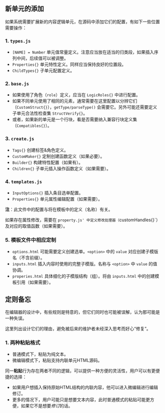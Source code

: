 ## 新单元的添加

如果系统需要扩展新的内容逻辑单元，在源码中添加它们的配置，有如下一些位置需要操作：

### 1. `types.js`

- `[NAME] = Number` 单元值常量定义。注意应当放在适当的归类段，如果插入序列中间，后续值可以被调整。
- `Properties{}` 单元特性定义。同样应当保持良好的位置段。
- `ChildTypes{}` 子单元配置定义。


### 2. `base.js`

- 如果使用了角色（`role`）定义，应当在 `LogicRoles{}` 中进行配置。
- 如果不同单元使用了相同的元素，通常需要在这里配置以分辨它们（`CustomStruct{}`），`getType/parseType()` 会需要它。另外可能还需要定义子单元合法性检查集 `StructVerify{}`。
- 或者，如果新的单元是一个行块，看是否需要纳入兼容行块定义集（`Compatibles{}`）。


### 3. `create.js`

- `Tags{}` 创建标签&角色定义。
- `CustomMaker{}` 定制创建函数定义（如果必要）。
- `Builder{}` 构建特性配置（如果有）。
- `Children{}` 子单元插入操作函数定义（如果需要）。


### 4. `templates.js`

- `InputOptions{}` 插入条目选单配置。
- `Properties{}` 单元属性编辑配置（如果需要）。

**注**：此文件中的配置与将在模板中的定义（名称）有关。

如果存在属性修改，需要在 `property.js' 中定义修改处理器（`customHandles{}`）及对应的取值函数（如果需要）。


### 5. 模板文件中相应定制

- `options.html` 可能需要定义创建选单。`<option>` 中的 `value` 对应创建子模版名（不含前缀）。
- `inputs.html`  插入内容时使用的完整子模版。名称与 `<option>` 中 `value` 的值协调。
- `properies.html` 具体细化的子模版结构（组）。将由 `inputs.html` 中的创建模板引用（如果需要）。



## 定则备忘

在编辑器的设计中，有些规则是特意的，但它们同时也可能被误解，认为那可能是一种失误。

这里列出设计它们的理由，避免被后来的维护者未经深入思考而好心“修复”。


### 1. 两种粘贴格式

- 普通模式下，粘贴为纯文本。
- 微编辑模式下，粘贴支持内联单元HTML源码。

同一**粘贴**行为存在两者不同的逻辑，可以提供一种方便的灵活性，用户可以有更便捷的选择：

- 如果用户想插入保持原始HTML结构的内联内容，他可以进入微编辑进行编辑修订。
- 更多的情况下，用户可能只是想要文本内容，此时普通模式的粘贴可能更方便，如果它不是想要*修订*的话。
